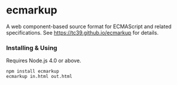 ecmarkup
========

A web component-based source format for ECMAScript and related specifications. See <a href="https://bterlson.github.io/ecmarkup/">https://tc39.github.io/ecmarkup</a> for details.


### Installing & Using

Requires Node.js 4.0 or above.

```
npm install ecmarkup
ecmarkup in.html out.html
```
